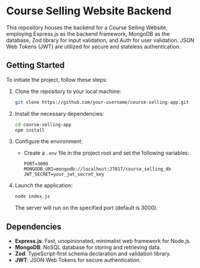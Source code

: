 # Course Selling Website Backend

This repository houses the backend for a Course Selling Website, employing Express.js as the backend framework, MongoDB as the database, Zod library for input validation, and Auth for user validation. JSON Web Tokens (JWT) are utilized for secure and stateless authentication.

## Getting Started

To initiate the project, follow these steps:

1. Clone the repository to your local machine:

   ```bash
   git clone https://github.com/your-username/course-selling-app.git
   ```

2. Install the necessary dependencies:

   ```bash
   cd course-selling-app
   npm install
   ```

3. Configure the environment:

   - Create a `.env` file in the project root and set the following variables:

     ```env
     PORT=3000
     MONGODB_URI=mongodb://localhost:27017/course_selling_db
     JWT_SECRET=your_jwt_secret_key
     ```

4. Launch the application:

   ```bash
   node index.js
   ```

   The server will run on the specified port (default is 3000).

## Dependencies

- **Express.js**: Fast, unopinionated, minimalist web framework for Node.js.
- **MongoDB**: NoSQL database for storing and retrieving data.
- **Zod**: TypeScript-first schema declaration and validation library.
- **JWT**: JSON Web Tokens for secure authentication.
